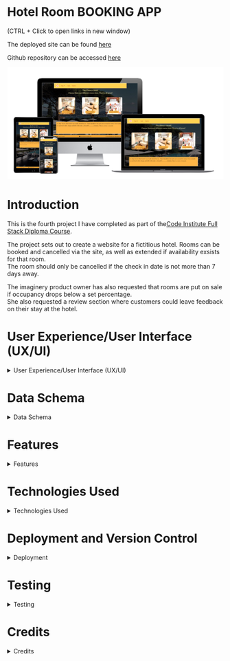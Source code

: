 
# **Hotel Room BOOKING APP**

(CTRL + Click to open links in new window)

The deployed site can be found [here](https://pp4-civ1.herokuapp.com/)

Github repository can be accessed [here](https://github.com/bobshort4bobby4/PP4-Civ1)


![mockup of website](https://github.com/bobshort4bobby4/PP4-Civ1/blob/main/media/mockup-pp4.png)




# **Introduction**

This is the fourth project I have completed as part of the[Code Institute Full Stack Diploma Course](https://codeinstitute.net).  

The project sets out to create a website for a fictitious hotel.  Rooms can be booked and cancelled via the site, as well as extended if availability exsists for that room.  
The room should only be cancelled if the check in date is not more than 7 days away.

The imaginery product owner has also requested that rooms are put on sale if occupancy drops below a set percentage.  
She also requested a review section where customers could leave feedback on their stay at the hotel.
  
# User Experience/User Interface (UX/UI)

<details>  
            
<summary>User Experience/User Interface (UX/UI)</summary>    
  
  
  
   
  
The AGIILE methodology for project development will be used to produce this project, this method involves continual collaboration between all parties and improvments   at every stage. It helps to ensure good quality products are produced within time and financial constraints.
  
   ### User Stories  
  
   #### Casual Visitor Goals
   As a Casual Visitor I want:
  - to be easily able to ascertain information on the hotel and it's locality to aid my purchasing decision.
  - to be able to check availability for my room choice on any particular set of dates to aid my purchasing decision.
  - to navigate easily around the site to avoid frustration whilst using the site and to engender positive emotions towards the business.
  - to have any incorrect input rejected and the error explained clearly and quickly so I do not have any frustrating emotions using the site. 
  - to be able to read reviews about the hotel to determine the quality of the product and aid my purchasing decision.
    
  #### Customer Goals
  As a Customer I want:
  - to be able to easily book a room.
  - to be able to easily cancel a booking if there is more than 7 days to check in to manage my booking.
  - to be able to easly extend my stay if possible to manage my booking .
  - to be easily able to view my booking and account details to make using the site as easy as possible.
  - to be easily able to change account details to make use as easy as possible.
  - to have all actions confirmed to me so as to avoid any confusion or mis-understandings.
  - to be able to leave a review of the hotel to improve my experience using the site/business.  
    
  #### Site Owner/Administrator
  As a Site Owner/Administrator I want:
  - to be able to view and analyse bookings to enable proper planning.
  - to be able to view/change rooms to keep room inventory current.
  - to be able to view customer information to enable efficient communication.
  - to provide a quality website in order to drive sales and increase profits.
  
  #### Epics
  Using the user stories as a frame of reference the following Epics were formulated;
  
  - implement basic html and django structure
  - implement user registration and login
  - implement home pages
  - implement room booking management system
  - implement user feedback system
  - optimise the django admin panel to aid hotel management functions.
  
  The user stories were prioritised using the MoSCoW technique and the Kanban Board feature built-in to Github will be used as an information radiator.
  The user stories were broken down into tasks and these were listed under their respective Epic in the initial Kanban Board/
  Care was taken to ensure should-have proioritised user stories are not greater than 60% of the total.
  
  ### Wireframes
  A full set of wireframes was produced, they can be viewed via the link following.
  This document shows three reviews per page on the reviews page, this number was changed to five in the deployed app, as it displayed better.  
  Please note that no wireframe was provided for the staff page as it was  a late addition to the project on advice from my Mentor that there should be some role based   accessability function within the site.  
  (CTRL + click to open on new page)
  [Link to wireframes pdf](https://github.com/bobshort4bobby4/PP4-Civ1/blob/main/media/pp4-ci-wireframesv2.pdf)  
    
  ### Typography
  I choose The Playfair Display Font  as the  main font for the site.   
    
  ![playfair display font example](https://github.com/bobshort4bobby4/PP4-Civ1/blob/main/media/typography/playfairfont-pp4.png)  
  
  The Playfair font did not display well in the various form fields especially at smaller screen sizes so I choose the Koulen font for these elements.  
    
  ![example of the koulen font](https://github.com/bobshort4bobby4/PP4-Civ1/blob/main/media/typography/koulenfont-pp4.png)  
    
  Both fonts were downloaded from [Google fonts](https://fonts.google.com/).  
  
  ### Images
  
  All images used in this site were obtained from the [Pexels Website](https://www.pexels.com/) and are free to use.
   
  ### Colours
  Colours used are shown below. Black was used for some of the form fields as it was clearer.  
    
![](https://github.com/bobshort4bobby4/PP4-Civ1/blob/main/media/colours-pp4.png)
    
  
  
  
  
  
  
  
  
  
</details>

# Data Schema
<details>
  <summary>Data Schema</summary>
  
  ### Database Relations
  
  Roombook App Models
  
  **RoomType**  
  type:charfield  
  description:textfield  
  price:decimalfield  
  image_url: urlfield  
  image:imagefield  
  
  **Room**  
  room_number: integerfield  
  type:foreginKey(roomtype)
  booked:boolean  
  occupied:boolean  
  
  **Booking**  
  user:foreginkey(AUTH_USER_Model)  
  room_number:foreginkey(Room)  
  check_in:datefield  
  check_out:datefield  
  is_active:boolean    
  
  
  Reviews App Model
  
  **Reviews**  
  user:foreginkey(AUTH_USER_Model)    
  text:textfield  
  created_on:datefield  
  approved:boolean  
  featured:boolean  

[Link to erd pdf](https://github.com/bobshort4bobby4/PP4-Civ1/blob/main/media/erd-pdf-correct.pdf)
![erd](https://github.com/bobshort4bobby4/PP4-Civ1/blob/main/media/pp4-erd-png-correct.png)  
    
    
  ### Django View Types
  I used a mixture of function and Class based views.  
  The Generic views used were 
  - TemplateView
  - DeleteView
  - ListView
  - CreateView  
    
  Two built-in mixins were used also  
  - SuccessMessageMixin
  - LoginRequiredMixin
  

</details>

# Features
<details>
  <summary>Features</summary>
  
  ### Home Page  
  The major element of the landing page is a display inviting the user to check availability for the various room types the hotel offers.  
  Price and a brief description of the rooms are also displayed.  
  The nav-bar is displayed at the top along with various links.  
  The nav-bar is based on a standard bootstrap one and is fully responsive, collasping to  a  hamburger menu at smaller screen sizes.  
  The nav-bar is part of the base template and is displayed on all pages.  
  When a user logs in the 'log out', 'myaccount' and 'logged in as ...' links are displayed.    
  A carousel of featured reviews is placed on the lower part of the screen.  
    
  ![image of home screen](https://github.com/bobshort4bobby4/PP4-Civ1/blob/main/media/features-readme/home-pp4.png)
  
    
  ### Information Page
  The information page is accessed from the drop down menu from the nav-bar.  
  It contains a brief paragraph of general information on our imaginery hotel and an embedded google map showing it's supposed location.  
    
  ![image of the information page](https://github.com/bobshort4bobby4/PP4-Civ1/blob/main/media/features-readme/infopage-pp4.png)
  
  ### Reviews Page
  The Reviews page displays all approved reviews in groups of 5 per page, the page uses django's ListView's built-in pagination feature to handle this.  
  This page is accessed from the drop down menu in the nav-bar.  
  There is a button to enable logged in users to leave a review, any logged out user is shown an alert and redirected to the home page if they try to submit a review.    
  ![image of review page](https://github.com/bobshort4bobby4/PP4-Civ1/blob/main/media/features-readme/reviewpage-pp4.png)
    
  ### Create Review Page
  A simple page containing a text area for users to input their review, the form validates for content, on submitting the user is alerted with a thank you message and redirected to the home page.  The reviews will not be displayed untill approved via the admin panel or the staff area, only reviews set to featured = true will be displayed on the home page slider.
    
  ![image of the create review page](https://github.com/bobshort4bobby4/PP4-Civ1/blob/main/media/features-readme/createreviewpage-pp4.png)  
    
  ### Staff Page
  This page is available only to users who are staff.  It is used to approve reviews submitted by customers.  
    
  ![staff page image](https://github.com/bobshort4bobby4/PP4-Civ1/blob/main/media/features-readme/staffpage-pp4.png)
  
  ### Check Availability Page
  This page contains a short description of the type of room the user chose on the home page and a form to input the desired check-in and check-out dates.  
  The form validates the inputted dates for format and correctness.  
  The 'Check Availability' button directs the user to either the booking procedure if there is a room free or to the home page with an informative message if not.  
    
  ![image of the check availability page](https://github.com/bobshort4bobby4/PP4-Civ1/blob/main/media/features-readme/checkavail-pp4.png)  
    
  ### Book Page
  The book page displays the details of the booking and a button to confirm the booking.  If the occupancy rate for that period is below 50% a banner is displayed showing a 10% discount on the booking price. Please see note on how this was calculated in testing section.  
  On booking the user is thanked, the details shown again and re-directed to the home page.
    
  ![image of the booking screen](https://github.com/bobshort4bobby4/PP4-Civ1/blob/main/media/features-readme/bookpage-pp4.png)  
    
  ### MyAccount Page
  
  Available only to logged in users this page lists that customers bookings as well as the option to extend the stay if available, cancel the booking if enough notice(7 days) and an option to change password.  
    
  ![image of the my account page](https://github.com/bobshort4bobby4/PP4-Civ1/blob/main/media/features-readme/myaccountscreen-pp4.png)  
    
  ### Extend Booking Page
  
  Page used to extend the check-out date for the room if free. It displays the details of the booking and a form field to enter the new desired checkout date.  The form data is validated  and the booking is altered if possible, the user is shown a message and redirected to the myaccount page if data is invalid.  
    
  ![image of extend booking page](https://github.com/bobshort4bobby4/PP4-Civ1/blob/main/media/features-readme/extendbookingpage-pp4.png)  
    
  ### Cancel Booking Page 
  This page will be used to cancel the booking (details are displayed ) if there is enough notice. If there is not a message is displayed, if there is the booking is deleted from the database and action confirmed to user via an alert. 
    
  ![image of the cancel booking page](https://github.com/bobshort4bobby4/PP4-Civ1/blob/main/media/features-readme/cancelbookingpage-pp4.png)
    
  ### User Authentification
  All user authentification functions are implemented using the django all-auth package.  The templates are customisied to match the style of website.  
     
  ### Footer  
  All pages have a footer which contains working links to the hotel for both telephone and email.  
    
  
  ### Admin Panel Features
  
  I made some small additions to the admin panel features, these were functions which I imagined would be useful to a hotel manager in a real-life scenario.  
  ##### Occupancy Rate in roomtype 
  I added two columns in the roomtype relation display which show the ocupancy rate for each room type over 14 and 30 days.  
    
  ![image of occupancy rate display in admin panel](https://github.com/bobshort4bobby4/PP4-Civ1/blob/main/media/features-readme/occupancyrate-pp4.png)  
    
    
  ##### Custom Model Manager
  I added a custom model manager into the bookings model which marks all out of date bookings as in-active.  ie. if a booking's check-out date is in the past, then the booking's 'is_active' field is set to false.   
    
 ##### Actions on Review Relation Display  
  I added three actions to the dropdown list on the review relation display. These allow the manager to process reviews in a more efficient manner.  
   
  ![image of dropdown list on reviews display](https://github.com/bobshort4bobby4/PP4-Civ1/blob/main/media/features-readme/reviewactions-pp4.png)
  
  ##### Custom Filters
  I added several custom filters to some of the relation displays via the admin.py file  
    
  ![image of custom admin panel filters](https://github.com/bobshort4bobby4/PP4-Civ1/blob/main/media/features-readme/customfilters-pp4.png)
  
  
  
  
  
  
  
 </details>
 
 # Technologies Used
<details>
  <summary>Technologies Used</summary>
  
  #### Languages Used
  
  - Python
  - CSS  
  - HTML  
  - CSS  
  
  #### Development Environment
    
  I used the gitpod-full-template for gitpod provided by Code Institute.  
  The app was built using the Django framework.  
  I used the Django setup cheat sheet provided as course material to start and set basic settings for the application.
  
  
  #### Applications Used
  
  - [Balsamiq](https://www.balsamiq.com) was used to create wireframes for this project.
  - [LucidChart](https://www.lucidchart.com) used for the ERD in readme file.
  - [Git](https://git-scm.com/) Git was used for version control.
  - [GitHub](https://github.com/) GitHub is used to store the projects code.
  - [Heroku](http://www.heroku.com/) Heroku.com was used to deploy the site.
  - [Chrome Developer Tools](https://developer.chrome.com/docs/devtools/) used for layout and responsive testing.
  - [Wave](https://wave.webaim.org/) used for accessibility testing.
  - [W3 Validator](https://jigsaw.w3.org/css-validator/) used to test css code.
  - [w3 HTML Validator](https://validator.w3.org/) was used for html validation.
  - [pep8online](http://pep8online.com/) pep8online used to validate python code
  - [Windows snip & sketch](https://www.microsoft.com/en-us/p/snip-sketch/9mz95kl8mr0l?activetab=pivot:overviewtab) used to capture screenshots for readme file.
  - [techsini.com](https://techsini.com/) used to create the mock-up used in the readme file.
  - [Freeconvert.com](https://www.freeconvert.com) was used to convert the background image file to the  webp format.  
  - [autoprefixer.github.io](https://autoprefixer.github.io/) used to improve browser compatibility.  
  - [Cloudinary.com](https://cloudinary.com/) used to store media.
  
  </details>
  

  
# Deployment and Version Control
<details>  
            
<summary>Deployment</summary>    
  
  
 ### Version Control
  
  Git is an open source version control system and was used for this project. Github was used to store the repository.   
  Git is run locally whereas Github is cloud based.
  
  ###### Forking
  Forking a Github repository is the process of making a copy of any repository that you can use without affecting the original, this original is known as the 
  "upstream repository".
  The process for forking a repository is set out below.
  1. Go to the Github page that hosts the repository you wish to fork.
  1. On the top-right of the page there is a button "Fork".
  1. Click this button.
  1. This creates a repository in your Github home page which is a copy of the original. You can submit and receive changes to the code by using pull requests 
  and/or syncing with the upstream repository.
    
  (Taken from the Github Docs guide "Forking Projects")
    
###### Cloning 
  Cloning a repository involves making a full copy of that repository on your local machine. This makes working on the code easier.  Changes can be pushed back up to the 
  GitHub site or changes from other sources pulled to your local copy. To make a clone follow the process below.
  1. Goto the repository page on GitHub.
  1. Above the file list click on the green button titled "Code".
  1. You can choose to download a zip file of the repository, unpack it on your local machine and open it in your IDE or,
  1. Clone using HTTPS by copying the URL under the HTTPS tab.
  1. Open a terminal window, set current directory to the one you want to contain the clone.
  1. Type `git clone `and paste the URL copied from the GitHub page.
  1. The repository clone will be created on your machine.
    
  (Taken from the Github Docs guide "Cloning a repository")
  
  ### Deployment
  
  ### Heroku

Heroku is a cloud based platform that allows the user to deploy and manage apps easily. The completed version of this project was deployed using Heroku.   
Heroku is fully managed meaning that all the hardware/server issues are taken care of.
It  previously allowed the linking of github repositories which made deploying easier but following a security issue this is not possible currently.
Projects must now be deployed through the heroku app via the terminal command line.  
  
To deploy my project I followed the steps below.
  
  - Remove the collectstatic variable from heroku settings and set debug to false in settings.py
  - login to Heroku:  
  `heroku login -i`  
  - check the apps name on heroku  
  `heroku apps`  
  - link the gitpod workspace with the app  
  `heroku git:remote -a pp4-civ1`  
  - use git commands to update repository  
  `git add .`  `git commit -m "commit message"`  
  - push to github  
  `git push origin main`  
  - push to heroku  
  `git push heroku main`  
  
  
  This process did not work seamlessly for me, below I list some the problems I encountered whilst trying to deploy the project.
  
  Because I had not created a runtime.txt file in my root, which specifies which  version of python I was using the build failed.
  [link to information on this issue](https://devcenter.heroku.com/articles/python-runtimes)  
  creating the said file with the contents `python-3.8.10 ` fixed this problem.
  
  I then got the H14  heroku error which indicates no web dynos are running, the documentation suggests that using the scale command should fix this  
  `heroku ps:scale web=1`, this did not work in my case and after further investigation I discovered my Procfile was  
  `web:gunicorn hotelapp.wsgi`   when it needed to be `web: gunicorn hotelapp.wsgi` note extra space after colon.  
  
  I had several more issues serving the static and media files due to having incorrect settings in the settings.py file of the django project.  
  
  
 </details>
 
 




# Testing
<details>
  <summary>Testing</summary>
  
 ### Lighthouse
  All pages of the app were tested using the lighthouse function built in to the Google Chrome browser.
  A summary of results is shown as well as links to the indivual results.  
  
  ![summary of lighthouse results](https://github.com/bobshort4bobby4/PP4-Civ1/blob/main/media/lighthouse-results/lightresults-all-pp4.png)  
    
  [link to home page lighthouse result](https://github.com/bobshort4bobby4/PP4-Civ1/blob/main/media/lighthouse-results/lighthouse-home-pp4.png)  
  [link to info page lighthouse result](https://github.com/bobshort4bobby4/PP4-Civ1/blob/main/media/lighthouse-results/lighthouse-info-pp4.png)  
  [link to contact page lighthouse result](https://github.com/bobshort4bobby4/PP4-Civ1/blob/main/media/lighthouse-results/lighthouse-contact-pp4.png)  
  [link to reviews page lighthouse result](https://github.com/bobshort4bobby4/PP4-Civ1/blob/main/media/lighthouse-results/lighthouse-review-pp4.png)  
  [link to check availability page lighthouse result](https://github.com/bobshort4bobby4/PP4-Civ1/blob/main/media/lighthouse-results/lighthouse-checkavail-pp4.png)  
  [link to book page lighthouse result](https://github.com/bobshort4bobby4/PP4-Civ1/blob/main/media/lighthouse-results/lighthouse-book-pp4.png)  
  [link to extend page lighthouse result](https://github.com/bobshort4bobby4/PP4-Civ1/blob/main/media/lighthouse-results/lighthouse-extend-pp4.png)  
  [link to cancel page lighthouse result](https://github.com/bobshort4bobby4/PP4-Civ1/blob/main/media/lighthouse-results/lighthouse-cancel-pp4.png)  
  [link to myaccount page lighthouse result](https://github.com/bobshort4bobby4/PP4-Civ1/blob/main/media/lighthouse-results/lighthouse-myaccount-pp4.png)  
  [link to create review page lighthouse result](https://github.com/bobshort4bobby4/PP4-Civ1/blob/main/media/lighthouse-results/lighthouse-createreview-pp4.png)
  
  The two lowest scores are for the create review and the extend booking pages (89 for accessability ), this concerns the lack of a label on a form field.  
  These two errors have been fixed as shown below.  
    
  ![create review lighthouse result fixed](https://github.com/bobshort4bobby4/PP4-Civ1/blob/main/media/lighthouse-results/lighthouse-createreview-fixed-pp4.png)  
    
  ![extend page lighthouse result fixed](https://github.com/bobshort4bobby4/PP4-Civ1/blob/main/media/lighthouse-results/lighthouse-extend-fixed-pp4.png)

  
  
  ### WAVE Web Accessibility Evaluation Tool
  The WAVE tool was used to test all, bar one of the apps pages. The 'myaccount' page caused a server error when it's url was submitted to the WAVE website, I do not know the reason for this error but could not replicate it on any other platform.  
  As before a summary of results is shown as well as links to the individual results.  
    
  ![summary of wave accessability tool results](https://github.com/bobshort4bobby4/PP4-Civ1/blob/main/media/wave-results/wave-all-pp4.png)  
    
  [link to home page WAVE result](https://github.com/bobshort4bobby4/PP4-Civ1/blob/main/media/wave-results/wave-home-pp4.png)  
  [link to book page WAVE result](https://github.com/bobshort4bobby4/PP4-Civ1/blob/main/media/wave-results/wave-book-pp4.png)  
  [link to cancel page WAVE result](https://github.com/bobshort4bobby4/PP4-Civ1/blob/main/media/wave-results/wave-cancel-pp4.png)  
  [link to check availability page WAVE result](https://github.com/bobshort4bobby4/PP4-Civ1/blob/main/media/wave-results/wave-checkavail-pp4.png)  
  [link to contact page WAVE result](https://github.com/bobshort4bobby4/PP4-Civ1/blob/main/media/wave-results/wave-contact-pp4.png)  
  [link to create review page WAVE result](https://github.com/bobshort4bobby4/PP4-Civ1/blob/main/media/wave-results/wave-createreview-pp4.png)  
  [link to extend bookig page WAVE result](https://github.com/bobshort4bobby4/PP4-Civ1/blob/main/media/wave-results/wave-extend-pp4.png)  
  [link to info page WAVE result](https://github.com/bobshort4bobby4/PP4-Civ1/blob/main/media/wave-results/wave-info-pp4.png)  
  [link to reviews page WAVE result](https://github.com/bobshort4bobby4/PP4-Civ1/blob/main/media/wave-results/wave-reviews-pp4.png)
    
  The one error shown is as above, concerning a form field having no visible label, this was fixed as shown below.  
    
  ![](https://github.com/bobshort4bobby4/PP4-Civ1/blob/main/media/wave-results/wave-extend-fixed-pp4.png)
    
  ### CSS Validation  
   I used The W3C CSS Validation Service-Jigsaw to validate the css used in the app.  
  Any errors found were fixed to obtain no errors and 2 warnings as shown below.  
  The warning concerned the importing of fonts from google fonts.
  Please note that a auto-prefixed version of this css file is used in the deployed version.  
  This version also has no errors but 38 warnings extra.  
  All of these extra warnings relate to vendor extensions  
    
  ![css validation results](https://github.com/bobshort4bobby4/PP4-Civ1/blob/main/media/css-html%20-validation-results/cssvalidation-pp4.png)  
  
  
 
  
  
  
 ### HTML VALIDATION  
  Each page of HTML was checked using the W3C HTML validator.  
  All errors were remedied leaving three warning which concerned the aria label for the reviews slider on the home page.  
    
  ![html warning](https://github.com/bobshort4bobby4/PP4-Civ1/blob/main/media/css-html%20-validation-results/htmlwarnings-pp4.png)
 
    
  
  
  
  
 ### Python Validation
  All python code was validated using the PEP8 online validator.  All errors were cleared, a link to screen-grabs of these results is below.  
[Link to PeP8 results for python code](https://docs.google.com/document/d/1seRhPVNkAd9ZI-dmfUxzx1te3_IKNzYoB3pL-h_-G-8/edit?usp=sharing)  
  NB There are a small number of lines that are one or two characters too long (ie. over 79), rather than break these onto several lines I preferred to leave as one line even if it does cause an error in the linter.
  
 ### Javascript Validation 
  There was a small amount of Javascript used to close messages, this script was passed through the jshint validator. the result is shown below.  
    
  ![jshint result](https://github.com/bobshort4bobby4/PP4-Civ1/blob/main/media/jshint-pp4.png)  
    
  
 ### Testing Application For Achievement of User Goals.  
    
  
   
  
  
   |                          Goal                                                      |                  Outcome                              |
   |------------------------------------------------------------------------------------|-------------------------------------------------------|
   |to be easily able to ascertain information on the hotel.                            |Information Page easily accessible                     |
   |to be able to check availability for my room choice on any particular set of dates. |Function provided on home page                         |
   |to navigate easily around the site.                                                 |Intutitive navigation links provided                   |
   |to have any incorrect input rejected and the error explained clearly.               |All input validated and feedback provided              |
   |to be able to read reviews about the hotel.                                         |Review facility provided                               |
   |to be able to easily book a room.                                                   |Easy booking process provided with neccessary feedback |
   |to be able to easily cancel a booking                                               |Simple process to cancel booking provided              |
   |to be able to easly extend my stay                                                  |Simple process to extend stay if available             |
   |to be easily able to view my booking and account details                            |Dedicated page for customer's account                  |
   |to be easily able to change account details                                         |Ability to change password                             |
   |to have all actions confirmed to me so as to avoid any confusion                    |All information relayed to customer                    |
   |to be able to leave a review of the hotel                                           |Ability to leave a review provided                     |
   |to be able to view and analyse bookings                                             |Possible through admin panel                           |
   |to be able to view/change rooms                                                     |Possible through admin panel                           |
   |to be able to view customer information                                             |Possible through admin panel                           |
   |to provide a quality website                                                        |to be determined                                       |
   
   
  
   
  ### Responsive Testing
  
  The website was tested for responsiveness using the built-in tool in the Google Chrome browser. As I worked through each breakpoint I fixed any display issues I encountered.  
  A set of images of the homepage at each breakpoint is shown.  
  There is a link provided which shows the results of each other page in a spreadsheet.  
    
  ![homepage at 320px](https://github.com/bobshort4bobby4/PP4-Civ1/blob/main/media/responsive-images/home-320px-pp4.png)  
  HomePage at 320px.  
    
  ![homepage at 375px](https://github.com/bobshort4bobby4/PP4-Civ1/blob/main/media/responsive-images/home-375px-pp4.png)  
  HomePage at 375px.  
    
  ![homepage at 425px](https://github.com/bobshort4bobby4/PP4-Civ1/blob/main/media/responsive-images/home-425px-pp4.png)  
   HomePage at 425px.  
    
  ![homepage at 768px](https://github.com/bobshort4bobby4/PP4-Civ1/blob/main/media/responsive-images/home-768px-pp4.png)  
  HomePage at 768px.  
    
  ![homepag at 1024px](https://github.com/bobshort4bobby4/PP4-Civ1/blob/main/media/responsive-images/home-1024px-pp4.png)  
  HomePage at 1024px.  
    
  ![homepage at 1440px](https://github.com/bobshort4bobby4/PP4-Civ1/blob/main/media/responsive-images/home-1440px-pp4.png)  
  HomePage at 1440px.  
    
  ![homepage at 2000px](https://github.com/bobshort4bobby4/PP4-Civ1/blob/main/media/responsive-images/home-2000px-pp4.png)  
  HomePage at 2000px.
  
  
    
  [Link to responsive testing](https://docs.google.com/spreadsheets/d/1LyncF4JuYmWrfmwA610n0NtrX4EGbiZRYUCYySV0JWY/edit?usp=sharing)  
    
  
  ### Automated Tesing
  
  I wrote tests using the unit test functionality built into django. The coverage rate of these tests for the entire app was 85%.  
  The coverage for the individual apps is listed below.  
  - Home APP 99% 
  - MyAccount APP 73%  
  - Reviews APP 96%  
  - Roombook APP 84%  
  
  [These results are shared at this link](https://docs.google.com/spreadsheets/d/1RWi0MxZxObRYifLkKv-LtTtAoNW04lpUWkk4_LFDsOM/edit?usp=sharing)  
  I felt that this testing did not cover many of the aspects/functionality that would be neccessary so also tested manually.  
    
  ### Manual Testing of User Input and Functions  
  I systematically tested all user inputs and functionality in the website to compare feedback/results against expected results.  
  Any unexpected output/outcomes were fixed.  
  [The results of this testing can be found here](https://docs.google.com/spreadsheets/d/1OmOLO1755Cwm_MdL_q3j_q5kEfDmpSuUcT__er4jC2Y/edit?usp=sharing)  
    
  ### Known Issues and Unfixed Bugs
  
  ##### Method of calculating Flash sale
  The method I used to determine whether the room should be put on sale (occupancy_rate.py in the booking_code folder) whilst not incorrect is perhaps not the best method. In hindsight I should have used a method such as the one used to calculate the occupancy rate in the admin panel for each room type (roombook/admin.py).  
    
  The latter method uses each specific room type to calculate the percentage of nights booked over a set period whereas the former uses all rooms and simply checks if the check-in date of the new booking falls with the range of all current bookings.  
  It would not, I'd imagine be too difficult a task to change the occupancy_rate function in the future if required.
  
  ##### User Extending a Booking into Another Booking of Theirs in the same Room.  
  If a customer attempts to extend a booking in a specific room overlapping the time period of another booking of theirs in the same room the program will not allow it.  
  
  For example if a customer has a booking for room 3 from  1/1/2022 to 7/1/2022 and another for the same room from 10/01/2022 to 17/01/2022,  if they try to extend the first booking to 9/01/2022 (ie bridging the gap between the bookings) the app will allow it,  provided the room 3 is free.  
  If however the customer overlaps the second booking, an error will be shown and the extension to the booking refused. From an UE viewpoint it would be preferable to flag to the customer that they had already booked that room for some of the choosen extension period.  
  
  ##### Unit Testing
  Although the coverage percentage is 85%, I feel that there were many aspects of the program I didn't manage to write tests for.  
  These aspects were adequately tested in manual testing, I believe.
  
  ##### Git Push Sizes
  My CI Mentor has pointed out that some of the earlier git commits are too large.  This is because I had written and tested some parts of the functionality/logic and tests in different coding environments, consequently I was able to commit larger batches of tested code to the repository.  
  
  ##### Time Incorrect
  The time used in the app is one hour behind local time.  If i set the Timezone setting to 'Europe/Dublin' it displays the correct local time in the templates and on the admin panel.  The Django documentation suggests that UTC is a better option for this setting.  I also tried the template tag `localtime on` and also using the TIME_ZONE context processor, I haven't found a fix for this error at this time.
  
  ##### Incorrect Default setting used in Review Model.
  I used the default value of `auto_now` for the `created_on ` field in the Review model, `auto_now_add` would have been a better choice. In this case I don't think it matters as the reviews are not editable, I was reluctant to change the model as I feared it may affect currently written records.  
  
  ##### Unauthorised Viewing of Booking Details.
   Late in the developement process I noticed that a logged in user could view (but not change) another user's booking details by entering a random value into the extend booking and cancel booking URLs.  I put an id check into the get method of both views and this solved the issue, I left the previous checks in the code as an additional safeguard.  
  
  </details>
  
  
  # Credits
  <details>
  <summary>Credits</summary>
  
  - Bootstrap I used standard bootstrap templates for several of the elements on the site, these were adapted to suit as needed. The Nav-bar, Review-Slider and the table on the My Account page are all taken from the [Bootstrap site](https://getbootstrap.com/).  
  - The Css used to format the embedded google map on the information page was taken from this blog[blog.duda](https://blog.duda.co/responsive-google-maps-for-your-website). 
  - Information on making custom model managers was found [here](https://www.youtube.com/watch?v=YGwSNkdwAEs). 
  - Stackoverflow for general information [](https://stackoverflow.com/).  
  - Javascript script used to close the Django messages was taken from one of the course material examples.
  - Course Materials.    
  - I used several sources as I was researching a good way to implement the room booking function and site layout.  I studied several systems and wrote my own version using methods from these sources. Some of the main sources are listed  
    1. https://www.geeksforgeeks.org/find-k-bookings-possible-given-arrival-departure-times/  
    2. https://www.youtube.com/watch?v=yenjz1Wv9Yo&t=1s
    3. https://www.youtube.com/watch?v=8Yv6eQSGK0w 
    4. https://www.youtube.com/watch?v=5bSd2uI5gWg&t=40s
  - My CI Mentor Mr Ben Kavanagh.  
  
  </details>




















